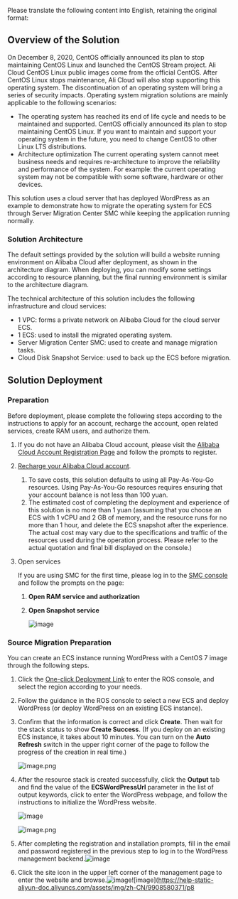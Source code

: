 Please translate the following content into English, retaining the original format:
## Overview of the Solution

On December 8, 2020, CentOS officially announced its plan to stop maintaining CentOS Linux and launched the CentOS Stream project. Ali Cloud CentOS Linux public images come from the official CentOS. After CentOS Linux stops maintenance, Ali Cloud will also stop supporting this operating system. The discontinuation of an operating system will bring a series of security impacts. Operating system migration solutions are mainly applicable to the following scenarios:

* The operating system has reached its end of life cycle and needs to be maintained and supported.
  CentOS officially announced its plan to stop maintaining CentOS Linux. If you want to maintain and support your operating system in the future, you need to change CentOS to other Linux LTS distributions.
* Architecture optimization
  The current operating system cannot meet business needs and requires re-architecture to improve the reliability and performance of the system. For example: the current operating system may not be compatible with some software, hardware or other devices.

This solution uses a cloud server that has deployed WordPress as an example to demonstrate how to migrate the operating system for ECS through Server Migration Center SMC while keeping the application running normally.

### Solution Architecture

The default settings provided by the solution will build a website running environment on Alibaba Cloud after deployment, as shown in the architecture diagram. When deploying, you can modify some settings according to resource planning, but the final running environment is similar to the architecture diagram.


The technical architecture of this solution includes the following infrastructure and cloud services:

* 1 VPC: forms a private network on Alibaba Cloud for the cloud server ECS.
* 1 ECS: used to install the migrated operating system.
* Server Migration Center SMC: used to create and manage migration tasks.
* Cloud Disk Snapshot Service: used to back up the ECS before migration.

## Solution Deployment
### Preparation


Before deployment, please complete the following steps according to the instructions to apply for an account, recharge the account, open related services, create RAM users, and authorize them.

1. If you do not have an Alibaba Cloud account, please visit the [Alibaba Cloud Account Registration Page](https://account.aliyun.com/register/qr_register.htm) and follow the prompts to register.
2. [Recharge your Alibaba Cloud account](https://help.aliyun.com/document_detail/324650.html).
   
   1. To save costs, this solution defaults to using all Pay-As-You-Go resources. Using Pay-As-You-Go resources requires ensuring that your account balance is not less than 100 yuan.
   2. The estimated cost of completing the deployment and experience of this solution is no more than 1 yuan (assuming that you choose an ECS with 1 vCPU and 2 GB of memory, and the resource runs for no more than 1 hour, and delete the ECS snapshot after the experience. The actual cost may vary due to the specifications and traffic of the resources used during the operation process. Please refer to the actual quotation and final bill displayed on the console.)
3. Open services
   
   If you are using SMC for the first time, please log in to the [SMC console](https://smc.console.aliyun.com/) and follow the prompts on the page:
   
   1. **Open RAM service and authorization**
   2. **Open Snapshot service**
      
      ![image](https://help-static-aliyun-doc.aliyuncs.com/assets/img/zh-CN/9030009071/p769594.png)
### Source Migration Preparation


You can create an ECS instance running WordPress with a CentOS 7 image through the following steps.

1. Click the [One-click Deployment Link](https://ros.console.aliyun.com/cn-hangzhou/stacks/create?productNavBar=disabled&templateUrl=https://help-static-aliyun-doc.aliyuncs.com/file-manage-files/zh-CN/20230704/kunb/wordpress-centos7.yml&isSimplified=true) to enter the ROS console, and select the region according to your needs.
2. Follow the guidance in the ROS console to select a new ECS and deploy WordPress (or deploy WordPress on an existing ECS instance).
3. Confirm that the information is correct and click **Create**. Then wait for the stack status to show **Create Success**. (If you deploy on an existing ECS instance, it takes about 10 minutes. You can turn on the **Auto Refresh** switch in the upper right corner of the page to follow the progress of the creation in real time.)
   
   ![image.png](https://help-static-aliyun-doc.aliyuncs.com/assets/img/zh-CN/1744054961/p718827.png)
4. After the resource stack is created successfully, click the **Output** tab and find the value of the **ECSWordPressUrl** parameter in the list of output keywords, click to enter the WordPress webpage, and follow the instructions to initialize the WordPress website.
   
   ![image](https://help-static-aliyun-doc.aliyuncs.com/assets/img/zh-CN/2268416071/p762253.png)
   
   ![image.png](https://help-static-aliyun-doc.aliyuncs.com/assets/img/zh-CN/1744054961/p718830.png)
5. After completing the registration and installation prompts, fill in the email and password registered in the previous step to log in to the WordPress management backend.![image](https://help-static-aliyun-doc.aliyuncs.com/assets/img/zh-CN/9908580371/p868258.png)
6. Click the site icon in the upper left corner of the management page to enter the website and browse.![image](https://help-static-aliyun-doc.aliyuncs.com/assets/img/zh-CN/9908580371/p868274.png)![image](https://help-static-aliyun-doc.aliyuncs.com/assets/img/zh-CN/9908580371/p8